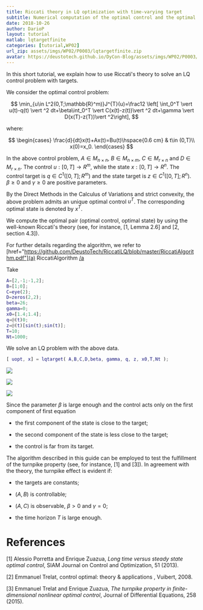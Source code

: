 ```yaml
---
title: Riccati theory in LQ optimization with time-varying target
subtitle: Numerical computation of the optimal control and the optimal state
date: 2018-10-26
author: DarioP
layout: tutorial
matlab: lqtargetfinite
categories: [tutorial,WP02]
url_zip: assets/imgs/WP02/P0003/lqtargetfinite.zip
avatar: https://deustotech.github.io/DyCon-Blog/assets/imgs/WP02/P0003/copiaRM_01.png
---
```


In this short tutorial, we explain how to use Riccati's theory to solve an LQ control problem with targets.


We consider the optimal control problem:


$$ \min_{u\in L^2(0,T;\mathbb{R}^m)}J^{T}(u)=\frac12 \left[ \int_0^T  \vert u(t)-q(t) \vert ^2 dt+\beta\int_0^T  \vert C(x(t)-z(t))\vert ^2 dt+\gamma \vert D(x(T)-z(T))\vert ^2\right], $$


where:


$$ \begin{cases} \frac{d}{dt}x(t)+Ax(t)=Bu(t)\hspace{0.6 cm} & t\in (0,T)\\ x(0)=x_0. \end{cases} $$


In the above control problem, $A \in M_{n \times n}$, $B \in M_{n \times m}$, $C \in M_{r\times n}$ and $D\in M_{r\times n}$. The control $u:[0,T]\longrightarrow R^m$, while the state $x:[0,T]\longrightarrow R^n$. The control target is $q\in C^1([0,T];R^m)$ and the state target is $z\in C^1([0,T];R^n)$. $\beta\geq 0$ and $\gamma\geq 0$ are positive parameters.


By the Direct Methods in the Calculus of Variations and strict convexity, the above problem admits an unique optimal control $u^T$. The corresponding optimal state is denoted by $x^T$.


We compute the optimal pair (optimal control, optimal state) by using the well-known Riccati's theory (see, for instance, [1, Lemma 2.6] and [2, section 4.3]).


For further details regarding the algorithm, we refer to [href="https://github.com/DeustoTech/RiccatiLQ/blob/master/RiccatiAlgorithm.pdf"](a) RiccatiAlgorithm [/a](/a)


Take

```matlab
A=[2,-1;-1,2];
B=[1;0];
C=eye(2);
D=zeros(2,2);
beta=26;
gamma=0;
x0=[1.4;1.4];
q=@(t)0;
z=@(t)[sin(t);sin(t)];
T=10;
Nt=1000;
```


We solve an LQ problem with the above data.

```matlab
[ uopt, x] = lqtarget( A,B,C,D,beta, gamma, q, z, x0,T,Nt );
```


![]({{site.url}}{{site.baseurl}}/assets/imgs/WP02/P0003/copiaRM_01.png)

![]({{site.url}}{{site.baseurl}}/assets/imgs/WP02/P0003/copiaRM_02.png)

![]({{site.url}}{{site.baseurl}}/assets/imgs/WP02/P0003/copiaRM_03.png)

Since the parameter $\beta$ is large enough and the control acts only on the first component of first equation


- the first component of the state is close to the target;


- the second component of the state is less close to the target;


- the control is far from its target.


The algorithm described in this guide can be employed to test the fulfillment of the turnpike property (see, for instance, [1] and [3]). In agreement with the theory, the turnpike effect is evident if:


- the targets are constants;


- $(A,B)$ is controllable;


- $(A,C)$ is observable, $\beta>0$ and $\gamma=0$;


- the time horizon $T$ is large enough.

# References
[1] Alessio Porretta and Enrique Zuazua, *Long time versus steady state optimal control*, SIAM Journal on Control and Optimization, 51 (2013).

[2] Emmanuel Trelat, control optimal: theory & applications , Vuibert, 2008.

[3] Emmanuel Trelat and Enrique Zuazua, *The turnpike property in finite-dimensional nonlinear optimal control*, Journal of Differential Equations, 258 (2015).


